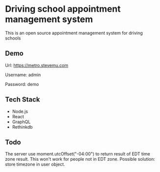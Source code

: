 # Driving school appointment management system

This is an open source appointment management system for driving schools

## Demo

Url: https://metro.stevemu.com

Username: admin

Password: demo


## Tech Stack

+ Node.js
+ React
+ GraphQL
+ Rethinkdb

## Todo

The server use moment.utcOffset("-04:00") to return result of EDT time zone result. This won't work for people not in EDT zone. Possible solution: store timezone in user object.